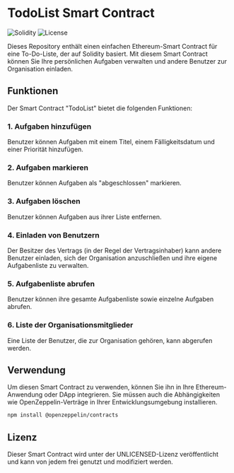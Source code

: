 # TodoList Smart Contract

![Solidity](https://img.shields.io/badge/Solidity-%5E0.8.0-brightgreen)
![License](https://img.shields.io/badge/License-UNLICENSED-red)

Dieses Repository enthält einen einfachen Ethereum-Smart Contract für eine To-Do-Liste, der auf Solidity basiert. Mit diesem Smart Contract können Sie Ihre persönlichen Aufgaben verwalten und andere Benutzer zur Organisation einladen.

## Funktionen

Der Smart Contract "TodoList" bietet die folgenden Funktionen:

### 1. Aufgaben hinzufügen

Benutzer können Aufgaben mit einem Titel, einem Fälligkeitsdatum und einer Priorität hinzufügen.

### 2. Aufgaben markieren

Benutzer können Aufgaben als "abgeschlossen" markieren.

### 3. Aufgaben löschen

Benutzer können Aufgaben aus ihrer Liste entfernen.

### 4. Einladen von Benutzern

Der Besitzer des Vertrags (in der Regel der Vertragsinhaber) kann andere Benutzer einladen, sich der Organisation anzuschließen und ihre eigene Aufgabenliste zu verwalten.

### 5. Aufgabenliste abrufen

Benutzer können ihre gesamte Aufgabenliste sowie einzelne Aufgaben abrufen.

### 6. Liste der Organisationsmitglieder

Eine Liste der Benutzer, die zur Organisation gehören, kann abgerufen werden.

## Verwendung

Um diesen Smart Contract zu verwenden, können Sie ihn in Ihre Ethereum-Anwendung oder DApp integrieren. Sie müssen auch die Abhängigkeiten wie OpenZeppelin-Verträge in Ihrer Entwicklungsumgebung installieren.

```bash
npm install @openzeppelin/contracts
```

## Lizenz

Dieser Smart Contract wird unter der UNLICENSED-Lizenz veröffentlicht und kann von jedem frei genutzt und modifiziert werden.


